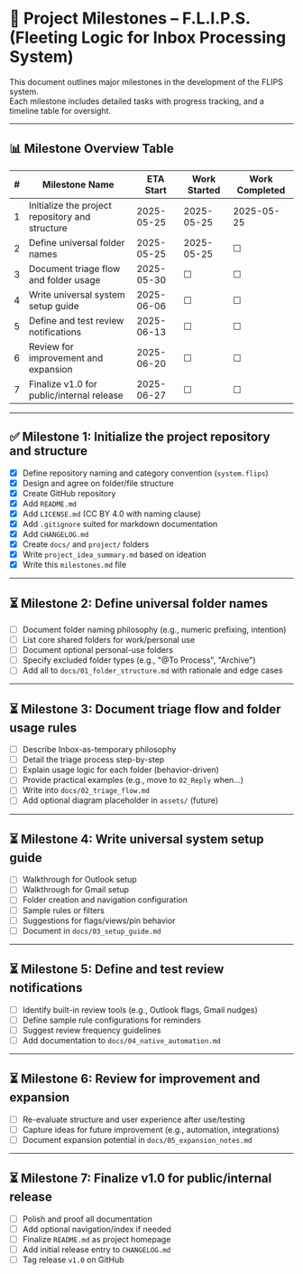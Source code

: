 # 📍 Project Milestones – F.L.I.P.S. (Fleeting Logic for Inbox Processing System)

This document outlines major milestones in the development of the FLIPS system.  
Each milestone includes detailed tasks with progress tracking, and a timeline table for oversight.

---

## 📊 Milestone Overview Table

| #   | Milestone Name                                  | ETA Start  | Work Started | Work Completed |
| --- | ----------------------------------------------- | ---------- | ------------ | -------------- |
| 1   | Initialize the project repository and structure | 2025-05-25 | 2025-05-25   | 2025-05-25     |
| 2   | Define universal folder names                   | 2025-05-25 | 2025-05-25   | ☐              |
| 3   | Document triage flow and folder usage           | 2025-05-30 | ☐            | ☐              |
| 4   | Write universal system setup guide              | 2025-06-06 | ☐            | ☐              |
| 5   | Define and test review notifications            | 2025-06-13 | ☐            | ☐              |
| 6   | Review for improvement and expansion            | 2025-06-20 | ☐            | ☐              |
| 7   | Finalize v1.0 for public/internal release       | 2025-06-27 | ☐            | ☐              |

---

## ✅ Milestone 1: Initialize the project repository and structure

- [x] Define repository naming and category convention (`system.flips`)
- [x] Design and agree on folder/file structure
- [x] Create GitHub repository
- [x] Add `README.md`
- [x] Add `LICENSE.md` (CC BY 4.0 with naming clause)
- [x] Add `.gitignore` suited for markdown documentation
- [x] Add `CHANGELOG.md`
- [x] Create `docs/` and `project/` folders
- [x] Write `project_idea_summary.md` based on ideation
- [x] Write this `milestones.md` file

---

## ⏳ Milestone 2: Define universal folder names

- [ ] Document folder naming philosophy (e.g., numeric prefixing, intention)
- [ ] List core shared folders for work/personal use
- [ ] Document optional personal-use folders
- [ ] Specify excluded folder types (e.g., "@To Process", "Archive")
- [ ] Add all to `docs/01_folder_structure.md` with rationale and edge cases

---

## ⏳ Milestone 3: Document triage flow and folder usage rules

- [ ] Describe Inbox-as-temporary philosophy
- [ ] Detail the triage process step-by-step
- [ ] Explain usage logic for each folder (behavior-driven)
- [ ] Provide practical examples (e.g., move to `02_Reply` when…)
- [ ] Write into `docs/02_triage_flow.md`
- [ ] Add optional diagram placeholder in `assets/` (future)

---

## ⏳ Milestone 4: Write universal system setup guide

- [ ] Walkthrough for Outlook setup
- [ ] Walkthrough for Gmail setup
- [ ] Folder creation and navigation configuration
- [ ] Sample rules or filters
- [ ] Suggestions for flags/views/pin behavior
- [ ] Document in `docs/03_setup_guide.md`

---

## ⏳ Milestone 5: Define and test review notifications

- [ ] Identify built-in review tools (e.g., Outlook flags, Gmail nudges)
- [ ] Define sample rule configurations for reminders
- [ ] Suggest review frequency guidelines
- [ ] Add documentation to `docs/04_native_automation.md`

---

## ⏳ Milestone 6: Review for improvement and expansion

- [ ] Re-evaluate structure and user experience after use/testing
- [ ] Capture ideas for future improvement (e.g., automation, integrations)
- [ ] Document expansion potential in `docs/05_expansion_notes.md`

---

## ⏳ Milestone 7: Finalize v1.0 for public/internal release

- [ ] Polish and proof all documentation
- [ ] Add optional navigation/index if needed
- [ ] Finalize `README.md` as project homepage
- [ ] Add initial release entry to `CHANGELOG.md`
- [ ] Tag release `v1.0` on GitHub
